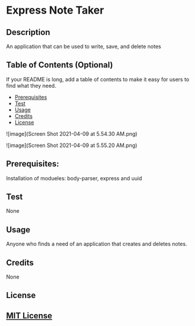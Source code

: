 # Express Note Taker

## Description

An application that can be used to write, save, and delete notes


## Table of Contents (Optional)

If your README is long, add a table of contents to make it easy for users to find what they need.
- [Prerequisites](#prerequisites)
- [Test](#test)
- [Usage](#Usage)
- [Credits](#credits)
- [License](#license)

![image](Screen Shot 2021-04-09 at 5.54.30 AM.png)

![image](Screen Shot 2021-04-09 at 5.55.20 AM.png)

## Prerequisites: 

Installation of modueles: body-parser, express and uuid



## Test

None

## Usage

Anyone who finds a need of an application that creates and deletes notes.

## Credits

None

## License
[MIT License](./license.txt)
---
